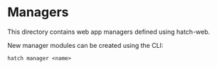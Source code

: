 # Managers
This directory contains web app managers defined using hatch-web.

New manager modules can be created using the CLI:
```
hatch manager <name>
```
